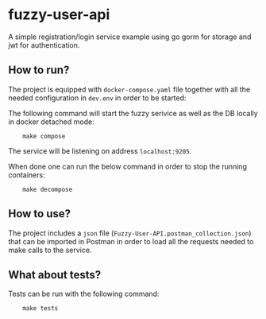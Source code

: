 # fuzzy-user-api

A simple registration/login service example using go gorm for storage and jwt for authentication.

## How to run?

The project is equipped with `docker-compose.yaml` file together with all the needed configuration in `dev.env` in order to be started:

The following command will start the fuzzy serivice as well as the DB locally in docker detached mode:
```
    make compose
```
The service will be listening on address `localhost:9205`.

When done one can run the below command in order to stop the running containers: 
```
    make decompose
```

## How to use? 

The project includes a `json` file (`Fuzzy-User-API.postman_collection.json`) that can be imported in Postman in order to load all the requests needed to make calls to the service.

## What about tests?

Tests can be run with the following command:

```
    make tests
```

